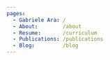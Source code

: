 ```yaml
---
pages:
  - Gabriele Ara: /
  - About:        /about
  - Resume:       /curriculum
  - Publications: /publications
  - Blog:         /blog
---
```

